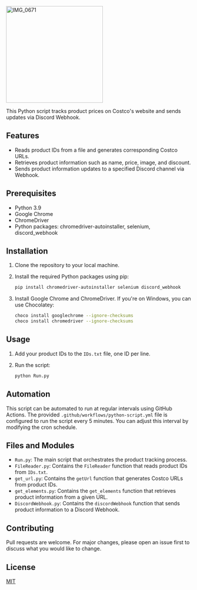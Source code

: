 <img width="263" alt="IMG_0671" src="https://github.com/aransaseelan/CostcoPriceTracker/assets/56369881/978e075d-e947-40bc-a8fd-45c90697cc52">

This Python script tracks product prices on Costco's website and sends updates via Discord Webhook.

## Features

- Reads product IDs from a file and generates corresponding Costco URLs.
- Retrieves product information such as name, price, image, and discount.
- Sends product information updates to a specified Discord channel via Webhook.

## Prerequisites

- Python 3.9
- Google Chrome
- ChromeDriver
- Python packages: chromedriver-autoinstaller, selenium, discord_webhook

## Installation

1. Clone the repository to your local machine.
2. Install the required Python packages using pip:

    ```sh
    pip install chromedriver-autoinstaller selenium discord_webhook
    ```

3. Install Google Chrome and ChromeDriver. If you're on Windows, you can use Chocolatey:

    ```sh
    choco install googlechrome --ignore-checksums
    choco install chromedriver --ignore-checksums
    ```

## Usage

1. Add your product IDs to the `IDs.txt` file, one ID per line.
2. Run the script:

    ```sh
    python Run.py
    ```

## Automation

This script can be automated to run at regular intervals using GitHub Actions. The provided `.github/workflows/python-script.yml` file is configured to run the script every 5 minutes. You can adjust this interval by modifying the cron schedule.

## Files and Modules

- `Run.py`: The main script that orchestrates the product tracking process.
- `FileReader.py`: Contains the `FileReader` function that reads product IDs from `IDs.txt`.
- `get_url.py`: Contains the `getUrl` function that generates Costco URLs from product IDs.
- `get_elements.py`: Contains the `get_elements` function that retrieves product information from a given URL.
- `DiscordWebhook.py`: Contains the `discordWebhook` function that sends product information to a Discord Webhook.

## Contributing

Pull requests are welcome. For major changes, please open an issue first to discuss what you would like to change.

## License

[MIT](https://choosealicense.com/licenses/mit/)
